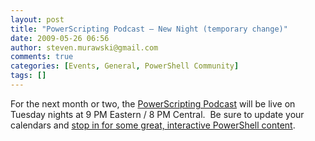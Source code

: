 ```yaml
---
layout: post
title: "PowerScripting Podcast – New Night (temporary change)"
date: 2009-05-26 06:56
author: steven.murawski@gmail.com
comments: true
categories: [Events, General, PowerShell Community]
tags: []
---
```



For the next month or two, the <a href="http://powerscripting.net" target="_blank">PowerScripting Podcast</a> will be live on Tuesday nights at 9 PM Eastern / 8 PM Central.&#160; Be sure to update your calendars and <a href="http://www.ustream.tv/channel/powerscripting-podcast" target="_blank">stop in for some great, interactive PowerShell content</a>.

